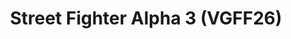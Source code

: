 ---
title: "Street Fighter Alpha 3 (VGFF26)"
permalink: /events/vgff26/sfa3
game: "SFA3"
game_name: "Street Fighter Alpha 3"
event: "Vortex Gallery x Frosty Faustings XVIII"
layout: vgff26/game
---